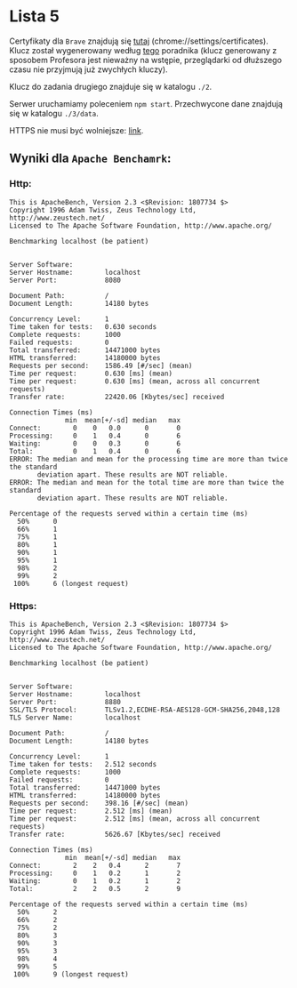# Lista 5

Certyfikaty dla `Brave` znajdują się [tutaj](chrome://settings/certificates) (chrome://settings/certificates). Klucz został wygenerowany według [tego](https://medium.freecodecamp.org/how-to-get-https-working-on-your-local-development-environment-in-5-minutes-7af615770eec) poradnika (klucz generowany z sposobem Profesora jest nieważny na wstępie, przeglądarki od dłuższego czasu nie przyjmują już zwychłych kluczy).

Klucz do zadania drugiego znajduje się w katalogu `./2`.

Serwer uruchamiamy poleceniem `npm start`. Przechwycone dane znajdują się w katalogu `./3/data`.

HTTPS nie musi być wolniejsze: [link](https://snowball.digital/blog/https-is-faster-than-http).

## Wyniki dla `Apache Benchamrk`:

### Http:

```
This is ApacheBench, Version 2.3 <$Revision: 1807734 $>
Copyright 1996 Adam Twiss, Zeus Technology Ltd, http://www.zeustech.net/
Licensed to The Apache Software Foundation, http://www.apache.org/

Benchmarking localhost (be patient)


Server Software:        
Server Hostname:        localhost
Server Port:            8080

Document Path:          /
Document Length:        14180 bytes

Concurrency Level:      1
Time taken for tests:   0.630 seconds
Complete requests:      1000
Failed requests:        0
Total transferred:      14471000 bytes
HTML transferred:       14180000 bytes
Requests per second:    1586.49 [#/sec] (mean)
Time per request:       0.630 [ms] (mean)
Time per request:       0.630 [ms] (mean, across all concurrent requests)
Transfer rate:          22420.06 [Kbytes/sec] received

Connection Times (ms)
              min  mean[+/-sd] median   max
Connect:        0    0   0.0      0       0
Processing:     0    1   0.4      0       6
Waiting:        0    0   0.3      0       6
Total:          0    1   0.4      0       6
ERROR: The median and mean for the processing time are more than twice the standard
       deviation apart. These results are NOT reliable.
ERROR: The median and mean for the total time are more than twice the standard
       deviation apart. These results are NOT reliable.

Percentage of the requests served within a certain time (ms)
  50%      0
  66%      1
  75%      1
  80%      1
  90%      1
  95%      1
  98%      2
  99%      2
 100%      6 (longest request)
```

### Https:

```
This is ApacheBench, Version 2.3 <$Revision: 1807734 $>
Copyright 1996 Adam Twiss, Zeus Technology Ltd, http://www.zeustech.net/
Licensed to The Apache Software Foundation, http://www.apache.org/

Benchmarking localhost (be patient)


Server Software:        
Server Hostname:        localhost
Server Port:            8880
SSL/TLS Protocol:       TLSv1.2,ECDHE-RSA-AES128-GCM-SHA256,2048,128
TLS Server Name:        localhost

Document Path:          /
Document Length:        14180 bytes

Concurrency Level:      1
Time taken for tests:   2.512 seconds
Complete requests:      1000
Failed requests:        0
Total transferred:      14471000 bytes
HTML transferred:       14180000 bytes
Requests per second:    398.16 [#/sec] (mean)
Time per request:       2.512 [ms] (mean)
Time per request:       2.512 [ms] (mean, across all concurrent requests)
Transfer rate:          5626.67 [Kbytes/sec] received

Connection Times (ms)
              min  mean[+/-sd] median   max
Connect:        2    2   0.4      2       7
Processing:     0    1   0.2      1       2
Waiting:        0    1   0.2      1       2
Total:          2    2   0.5      2       9

Percentage of the requests served within a certain time (ms)
  50%      2
  66%      2
  75%      2
  80%      3
  90%      3
  95%      3
  98%      4
  99%      5
 100%      9 (longest request)
```